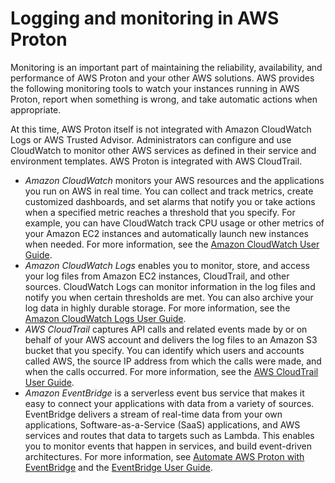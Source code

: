 # Logging and monitoring in AWS Proton<a name="security-logging-and-monitoring"></a>

Monitoring is an important part of maintaining the reliability, availability, and performance of AWS Proton and your other AWS solutions\. AWS provides the following monitoring tools to watch your instances running in AWS Proton, report when something is wrong, and take automatic actions when appropriate\.

At this time, AWS Proton itself is not integrated with Amazon CloudWatch Logs or AWS Trusted Advisor\. Administrators can configure and use CloudWatch to monitor other AWS services as defined in their service and environment templates\. AWS Proton is integrated with AWS CloudTrail\.
+ *Amazon CloudWatch* monitors your AWS resources and the applications you run on AWS in real time\. You can collect and track metrics, create customized dashboards, and set alarms that notify you or take actions when a specified metric reaches a threshold that you specify\. For example, you can have CloudWatch track CPU usage or other metrics of your Amazon EC2 instances and automatically launch new instances when needed\. For more information, see the [Amazon CloudWatch User Guide](https://docs.aws.amazon.com/AmazonCloudWatch/latest/monitoring/)\.
+ *Amazon CloudWatch Logs* enables you to monitor, store, and access your log files from Amazon EC2 instances, CloudTrail, and other sources\. CloudWatch Logs can monitor information in the log files and notify you when certain thresholds are met\. You can also archive your log data in highly durable storage\. For more information, see the [Amazon CloudWatch Logs User Guide](https://docs.aws.amazon.com/AmazonCloudWatch/latest/logs/)\.
+ *AWS CloudTrail* captures API calls and related events made by or on behalf of your AWS account and delivers the log files to an Amazon S3 bucket that you specify\. You can identify which users and accounts called AWS, the source IP address from which the calls were made, and when the calls occurred\. For more information, see the [AWS CloudTrail User Guide](https://docs.aws.amazon.com/awscloudtrail/latest/userguide/)\.
+ *Amazon EventBridge* is a serverless event bus service that makes it easy to connect your applications with data from a variety of sources\. EventBridge delivers a stream of real\-time data from your own applications, Software\-as\-a\-Service \(SaaS\) applications, and AWS services and routes that data to targets such as Lambda\. This enables you to monitor events that happen in services, and build event\-driven architectures\. For more information, see [Automate AWS Proton with EventBridge](event-bridge.md) and the [EventBridge User Guide](https://docs.aws.amazon.com/eventbridge/latest/userguide/what-is-amazon-eventbridge.html)\.